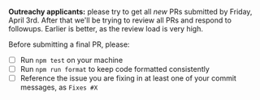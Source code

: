 **Outreachy applicants:** please try to get all _new_ PRs submitted by Friday,
April 3rd. After that we'll be trying to review all PRs and respond to 
followups. Earlier is better, as the review load is very high.

Before submitting a final PR, please:

- [ ] Run `npm test` on your machine
- [ ] Run `npm run format` to keep code formatted consistently
- [ ] Reference the issue you are fixing in at least one of your commit messages, as `Fixes #X`
